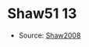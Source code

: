 <a name="material" />

# Shaw51 13
<script type="application/ld+json">
  {
    "@context": "https://schema.org/",
    "@type": "ChemicalSubstance",
    "http://purl.org/dc/terms/conformsTo":
      {
        "@type": "CreativeWork",
        "@id": "https://bioschemas.org/profiles/ChemicalSubstance/0.4-RELEASE/"
      },
    "@id": "https://egonw.github.io/nanowiki/nanowiki43.html#material",
    "name": "Shaw51 13",
    "sameAs": "http://127.0.0.1/mediawiki/index.php/Special:URIResolver/Shaw51_13"
  }
</script>


* Source: [Shaw2008](http://127.0.0.1/mediawiki/index.php/Special:URIResolver/Shaw2008)
